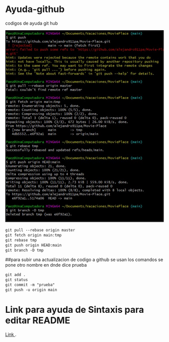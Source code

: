 # Ayuda-github
codigos de ayuda git hub

![por_si_acaso](imagen.jpg)


```
git pull --rebase origin master
git fetch origin main:tmp
git rebase tmp
git push origin HEAD:main
git branch -D tmp
```
##para subir una actualizacion de codigo a github se usan los comandos se pone otro nombre en dnde dice prueba

```
git add .
git status
git commit -m "prueba"
git push -u origin main
```
# Link para ayuda de Sintaxis para editar README
[Link ](https://docs.github.com/es/get-started/writing-on-github/getting-started-with-writing-and-formatting-on-github/basic-writing-and-formatting-syntax).

